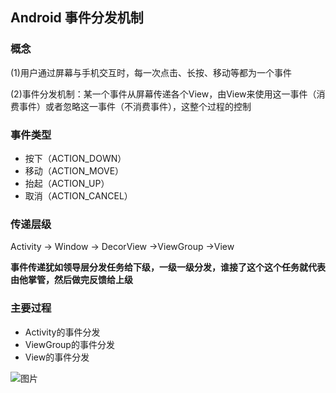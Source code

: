 ## Android 事件分发机制

### 概念

(1)用户通过屏幕与手机交互时，每一次点击、长按、移动等都为一个事件

(2)事件分发机制：某一个事件从屏幕传递各个View，由View来使用这一事件（消费事件）或者忽略这一事件（不消费事件），这整个过程的控制

### 事件类型

+ 按下（ACTION_DOWN）
+ 移动（ACTION_MOVE）
+ 抬起（ACTION_UP）
+ 取消（ACTION_CANCEL）

### 传递层级

Activity -> Window -> DecorView ->ViewGroup ->View

**事件传递犹如领导层分发任务给下级，一级一级分发，谁接了这个这个任务就代表由他掌管，然后做完反馈给上级**

### 主要过程

+ Activity的事件分发
+ ViewGroup的事件分发
+ View的事件分发

![图片](https://github.com/chenxiaowu018/Android-and-Java-Note/blob/master/image/event.png)

